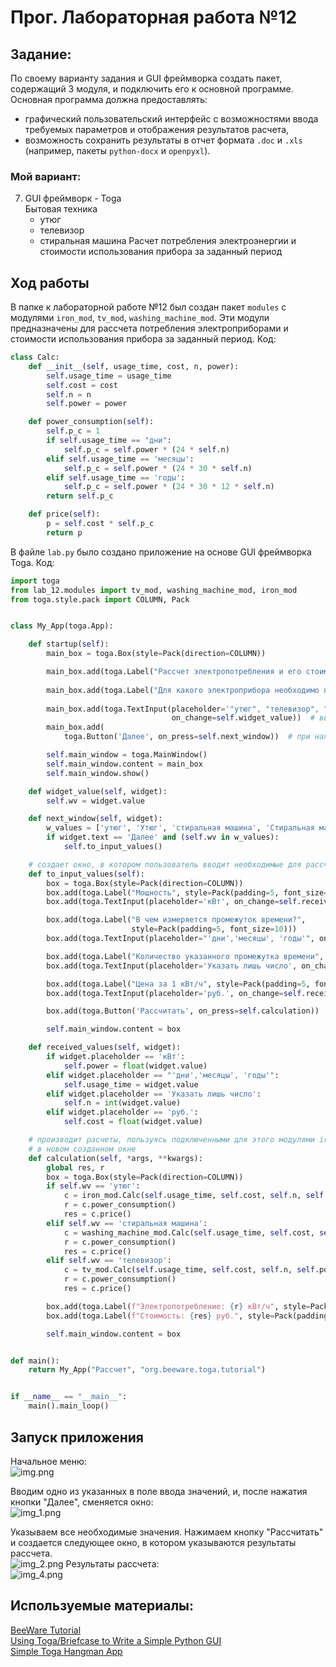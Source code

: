 # Прог. Лабораторная работа №12
## Задание:
По своему варианту задания и GUI фреймворка создать пакет, содержащий 3 модуля, и подключить его к основной программе. 
Основная программа должна предоставлять:  
  - графический пользовательский интерфейс с возможностями ввода требуемых параметров и отображения результатов расчета,
  - возможность сохранить результаты в отчет формата ```.doc``` и ```.xls``` (например, пакеты ```python-docx``` и ```openpyxl```).

### Мой вариант:   

7. GUI фреймворк - Toga    
   Бытовая техника
   - утюг
   - телевизор
   - стиральная машина
     Расчет потребления электроэнергии и стоимости использования прибора за заданный период

## Ход работы
В папке к лабораторной работе №12 был создан пакет ```modules``` с модулями ```iron_mod```, ```tv_mod```, ```washing_machine_mod```.
Эти модули предназначены для рассчета потребления электроприборами и стоимости использования прибора за
заданный период. Код:

```Python
class Calc:
    def __init__(self, usage_time, cost, n, power):
        self.usage_time = usage_time
        self.cost = cost
        self.n = n
        self.power = power

    def power_consumption(self):
        self.p_c = 1
        if self.usage_time == "дни":
            self.p_c = self.power * (24 * self.n)
        elif self.usage_time == 'месяцы':
            self.p_c = self.power * (24 * 30 * self.n)
        elif self.usage_time == 'годы':
            self.p_c = self.power * (24 * 30 * 12 * self.n)
        return self.p_c

    def price(self):
        p = self.cost * self.p_c
        return p
```

В файле ```lab.py``` было создано приложение на основе GUI фреймворка Toga. Код:

```Python
import toga
from lab_12.modules import tv_mod, washing_machine_mod, iron_mod
from toga.style.pack import COLUMN, Pack


class My_App(toga.App):

    def startup(self):
        main_box = toga.Box(style=Pack(direction=COLUMN))

        main_box.add(toga.Label("Рассчет электропотребления и его стоимости", style=Pack(padding=5, text_align='center',
                                                                                         font_size=20)))
        main_box.add(toga.Label("Для какого электроприбора необходимо произвести рассчеты?", style=Pack(padding=5,
                                                                                                        font_size=12)))
        main_box.add(toga.TextInput(placeholder='"утюг", "телевизор", "стиральная машина"',
                                    on_change=self.widget_value))  # введенное слово принимает функция widget_value
        main_box.add(
            toga.Button('Далее', on_press=self.next_window))  # при нажатии кнопки вызывается функция next_window

        self.main_window = toga.MainWindow()
        self.main_window.content = main_box
        self.main_window.show()

    def widget_value(self, widget):
        self.wv = widget.value

    def next_window(self, widget):
        w_values = ['утюг', 'Утюг', 'стиральная машина', 'Стиральная машина', 'телевизор', 'Телевизор']
        if widget.text == 'Далее' and (self.wv in w_values):
            self.to_input_values()

    # создает окно, в котором пользователь вводит необходимые для рассчета данные, их получает функция received_values
    def to_input_values(self):
        box = toga.Box(style=Pack(direction=COLUMN))
        box.add(toga.Label("Мощность", style=Pack(padding=5, font_size=10)))
        box.add(toga.TextInput(placeholder='кВт', on_change=self.received_values))

        box.add(toga.Label("В чем измеряется промежуток времени?",
                           style=Pack(padding=5, font_size=10)))
        box.add(toga.TextInput(placeholder="'дни','месяцы', 'годы'", on_change=self.received_values))

        box.add(toga.Label("Количество указанного промежутка времени", style=Pack(padding=5, font_size=10)))
        box.add(toga.TextInput(placeholder='Указать лишь число', on_change=self.received_values))

        box.add(toga.Label("Цена за 1 кВт/ч", style=Pack(padding=5, font_size=10)))
        box.add(toga.TextInput(placeholder='руб.', on_change=self.received_values))

        box.add(toga.Button('Рассчитать', on_press=self.calculation))

        self.main_window.content = box

    def received_values(self, widget):
        if widget.placeholder == 'кВт':
            self.power = float(widget.value)
        elif widget.placeholder == "'дни','месяцы', 'годы'":
            self.usage_time = widget.value
        elif widget.placeholder == 'Указать лишь число':
            self.n = int(widget.value)
        elif widget.placeholder == 'руб.':
            self.cost = float(widget.value)

    # производит расчеты, пользуясь подключенными для этого модулями iron_mod, tv_mod, washing_machine_mod выводит их
    # в новом созданном окне
    def calculation(self, *args, **kwargs):
        global res, r
        box = toga.Box(style=Pack(direction=COLUMN))
        if self.wv == 'утюг':
            c = iron_mod.Calc(self.usage_time, self.cost, self.n, self.power)
            r = c.power_consumption()
            res = c.price()
        elif self.wv == 'стиральная машина':
            c = washing_machine_mod.Calc(self.usage_time, self.cost, self.n, self.power)
            r = c.power_consumption()
            res = c.price()
        elif self.wv == 'телевизор':
            c = tv_mod.Calc(self.usage_time, self.cost, self.n, self.power)
            r = c.power_consumption()
            res = c.price()

        box.add(toga.Label(f"Электропотребление: {r} кВт/ч", style=Pack(padding=5, font_size=14)))
        box.add(toga.Label(f"Стоимость: {res} руб.", style=Pack(padding=5, font_size=14)))

        self.main_window.content = box


def main():
    return My_App("Рассчет", "org.beeware.toga.tutorial")


if __name__ == "__main__":
    main().main_loop()
```
## Запуск приложения

Начальное меню:    
![img.png](img.png)   

Вводим одно из указанных в поле ввода значений, и, после нажатия кнопки "Далее", сменяется окно:   
![img_1.png](img_1.png)   
   
Указываем все необходимые значения. Нажимаем кнопку "Рассчитать" и создается следующее окно, 
в котором указываются результаты рассчета.   
![img_2.png](img_2.png)
Результаты рассчета:  
![img_4.png](img_4.png)

## Используемые материалы: 
[BeeWare Tutorial](https://docs.beeware.org/en/latest/index.html)   
[Using Toga/Briefcase to Write a Simple Python GUI](https://www.depotanalytics.co/post/using-toga-briefcase-to-write-a-simple-python-gui)   
[Simple Toga Hangman App](https://github.com/Depot-Analytics/toga-hangman)  

